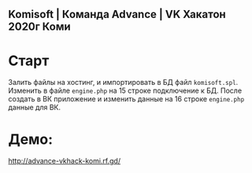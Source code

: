 ## Komisoft | Команда Advance | VK Хакатон 2020г Коми

# Старт
Залить файлы на хостинг, и импортировать в БД файл `komisoft.spl`.
Изменить в файле `engine.php` на 15 строке подключение к БД.
После создать в ВК приложение и изменить данные на 16 строке `engine.php` данные для ВК.

# Демо:

http://advance-vkhack-komi.rf.gd/